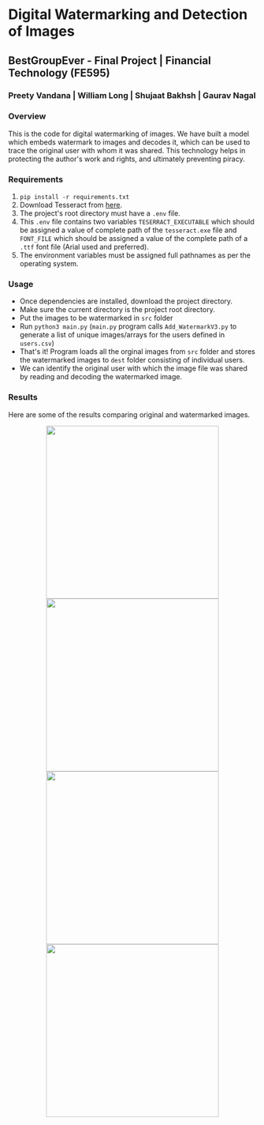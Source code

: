 # Digital Watermarking and Detection of Images

## BestGroupEver - Final Project | Financial Technology (FE595)

### Preety Vandana | William Long | Shujaat Bakhsh | Gaurav Nagal

### Overview

This is the code for digital watermarking of images. We have built a model which embeds watermark to images and decodes it, which can be used to trace the original user with whom it was shared. This technology helps in protecting the author's work and rights, and ultimately preventing piracy.

### Requirements

1. `pip install -r requirements.txt`
2. Download Tesseract from [here](https://github.com/tesseract-ocr/tesseract/wiki/Downloads).
3. The project's root directory must have a `.env` file.
4. This `.env` file contains two variables `TESERRACT_EXECUTABLE` which should be assigned a value of complete path of the `tesseract.exe` file and `FONT_FILE` which should be assigned a value of the complete path of a `.ttf` font file (Arial used and preferred).
5. The environment variables must be assigned full pathnames as per the operating system.

### Usage

- Once dependencies are installed, download the project directory.
- Make sure the current directory is the project root directory.
- Put the images to be watermarked in `src` folder
- Run `python3 main.py` (`main.py` program calls `Add_WatermarkV3.py` to generate a list of unique images/arrays for the users defined in `users.csv`)
- That's it! Program loads all the orginal images from `src` folder and stores the watermarked images to `dest` folder consisting of individual users. 
- We can identify the original user with which the image file was shared by reading and decoding the watermarked image.

### Results

Here are some of the results comparing original and watermarked images.

<p align="center">
  <img src="https://github.com/shujaatbakhsh25/BestGroupEver/blob/PreetyV-patch-2/src/Test6.png" width="350" title=" ">
  <img src="https://github.com/shujaatbakhsh25/BestGroupEver/blob/PreetyV-patch-2/dest/IC_Wiener3000/Test6.png" width="350" alt=" ">
  <img src="https://github.com/shujaatbakhsh25/BestGroupEver/blob/PreetyV-patch-2/src/Test5.png" width="350" title=" ">
  <img src="https://github.com/shujaatbakhsh25/BestGroupEver/blob/PreetyV-patch-2/dest/IC_Wiener3000/Test5.png" width="350" title=" ">
</p>
